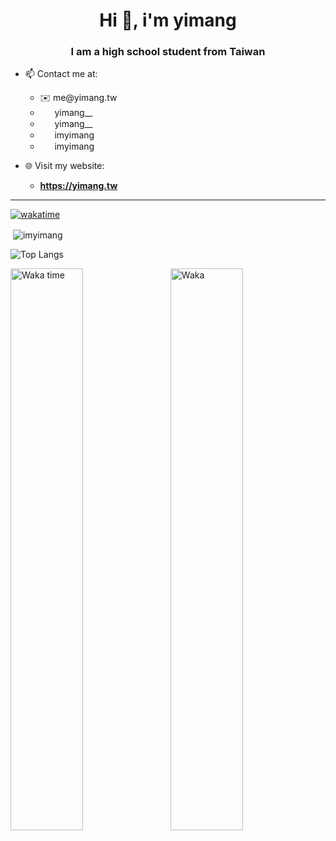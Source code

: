 
<h1 align="center">Hi 👋, i'm yimang</h1>
<h3 align="center">I am a high school student from Taiwan</h3>



- 📫 Contact me at:
  - ✉️ me&#8203;@yimang.tw
  - <img src="dc.svg" width="15"> &nbsp;yimang__
  - <img src="ig.svg" width="15"> &nbsp;yimang__
  - <img src="x.svg" width="15"> &nbsp;imyimang
  - <img src="tg.svg" width="15"> &nbsp;imyimang

- 🌐 Visit my website:
  - **https://yimang.tw**

<hr>

[![wakatime](https://wakatime.com/badge/user/ae9549e9-981a-4760-b908-48d457840875.svg)](https://wakatime.com/@ae9549e9-981a-4760-b908-48d457840875)
 
<p>&nbsp;<img align="center" src="https://github-readme-stats.vercel.app/api?username=imyimang&show_icons=true&theme=dark&locale=en" alt="imyimang" /></p>

![Top Langs](https://github-readme-stats.vercel.app/api/top-langs/?username=imyimang&langs_count=20&theme=dark)

<div>
  <img src="https://wakatime.com/share/@ae9549e9-981a-4760-b908-48d457840875/4c269860-6809-4293-bf9d-89a9617b4971.svg" alt="Waka time" style="display: inline-block; margin-right: 10px; width: 48%;">
  <img src="https://wakatime.com/share/@ae9549e9-981a-4760-b908-48d457840875/3e2b9246-4494-4a27-ad01-d3027c6e7ac3.svg" alt="Waka" style="display: inline-block; width: 48%;">
</div>



<!--START_SECTION:waka-->
<!--END_SECTION:waka-->